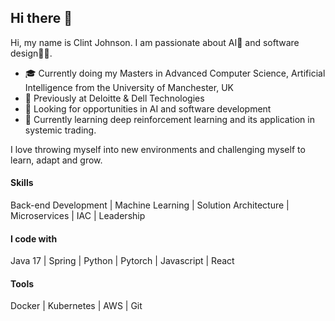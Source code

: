 ## Hi there 👋
Hi, my name is Clint Johnson. I am passionate about AI🧠 and software design🧑‍💻.

- 🎓 Currently doing my Masters in Advanced Computer Science, Artificial Intelligence from the University of Manchester, UK
- 💼 Previously at Deloitte & Dell Technologies
- 🔭 Looking for opportunities in AI and software development
- 🌱 Currently learning deep reinforcement learning and its application in systemic trading.


I love throwing myself into new environments and challenging myself to learn, adapt and grow.

#### Skills
Back-end Development |  Machine Learning | Solution Architecture | Microservices | IAC | Leadership

#### I code with
Java 17 | Spring | Python | Pytorch | Javascript | React

#### Tools
Docker | Kubernetes | AWS | Git  

<!--
**clintjohnsn/clintjohnsn** is a ✨ _special_ ✨ repository because its `README.md` (this file) appears on your GitHub profile.

Here are some ideas to get you started:

- 🔭 I’m currently working on ...
- 🌱 I’m currently learning ...
- 👯 I’m looking to collaborate on ...
- 🤔 I’m looking for help with ...
- 💬 Ask me about ...
- 📫 How to reach me: ...
- 😄 Pronouns: ...
- ⚡ Fun fact: ...
-->
